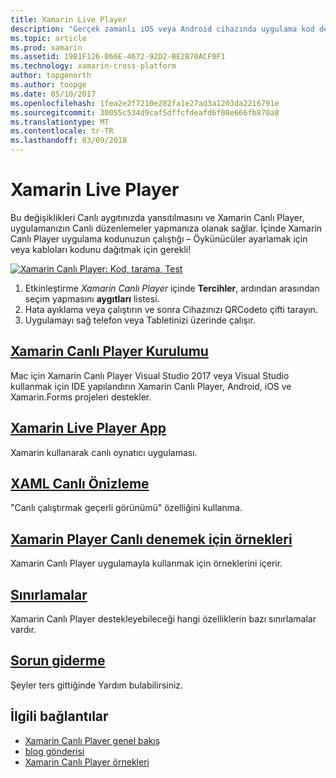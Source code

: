 ```yaml
---
title: Xamarin Live Player
description: "Gerçek zamanlı iOS veya Android cihazında uygulama kod değişikliklerini test"
ms.topic: article
ms.prod: xamarin
ms.assetid: 19B1F126-866E-4672-92D2-BE2B70ACF0F1
ms.technology: xamarin-cross-platform
author: topgenorth
ms.author: toopge
ms.date: 05/10/2017
ms.openlocfilehash: 1fea2e2f7210e282fa1e27ad3a1203da2216791e
ms.sourcegitcommit: 30055c534d9caf5dffcfdeafd6f08e666fb870a8
ms.translationtype: MT
ms.contentlocale: tr-TR
ms.lasthandoff: 03/09/2018
---
```

# <a name="xamarin-live-player"></a>Xamarin Live Player

Bu değişiklikleri Canlı aygıtınızda yansıtılmasını ve Xamarin Canlı Player, uygulamanızın Canlı düzenlemeler yapmanıza olanak sağlar. İçinde Xamarin Canlı Player uygulama kodunuzun çalıştığı – Öykünücüler ayarlamak için veya kabloları kodunu dağıtmak için gerekli!

[![Xamarin Canlı Player: Kod, tarama, Test](images/xamarin-live.png)](images/xamarin-live-sml.png#lightbox)

1. Etkinleştirme *Xamarin Canlı Player* içinde **Tercihler**, ardından arasından seçim yapmasını **aygıtları** listesi.
2. Hata ayıklama veya çalıştırın ve sonra Cihazınızı QRCodeto çifti tarayın.
3. Uygulamayı sağ telefon veya Tabletinizi üzerinde çalışır.

## <a name="xamarin-live-player-setupinstallmd"></a>[Xamarin Canlı Player Kurulumu](install.md)

Mac için Xamarin Canlı Player Visual Studio 2017 veya Visual Studio kullanmak için IDE yapılandırın Xamarin Canlı Player, Android, iOS ve Xamarin.Forms projeleri destekler.

## <a name="xamarin-live-player-appplayermd"></a>[Xamarin Live Player App](player.md)

Xamarin kullanarak canlı oynatıcı uygulaması.

## <a name="xaml-live-previewinglive-viewmd"></a>[XAML Canlı Önizleme](live-view.md)

"Canlı çalıştırmak geçerli görünümü" özelliğini kullanma.

## <a name="samples-to-try-with-xamarin-live-playersamplesmd"></a>[Xamarin Player Canlı denemek için örnekleri](samples.md)

Xamarin Canlı Player uygulamayla kullanmak için örneklerini içerir.

## <a name="limitationslimitationsmd"></a>[Sınırlamalar](limitations.md)

Xamarin Canlı Player destekleyebileceği hangi özelliklerin bazı sınırlamalar vardır.

## <a name="troubleshootingtroubleshootingmd"></a>[Sorun giderme](troubleshooting.md)

Şeyler ters gittiğinde Yardım bulabilirsiniz.


## <a name="related-links"></a>İlgili bağlantılar

- [Xamarin Canlı Player genel bakış](https://xamarin.com/live)
- [blog gönderisi](https://blog.xamarin.com/live-player/)
- [Xamarin Canlı Player örnekleri](https://developer.xamarin.com/samples/xamarin-live-player/all/)
